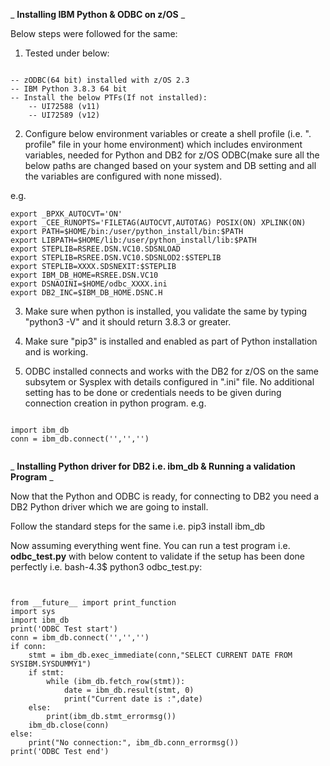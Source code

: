 _ **Installing IBM Python &amp; ODBC on z/OS** _

Below steps were followed for the same:

1. Tested under below:
```

-- zODBC(64 bit) installed with z/OS 2.3
-- IBM Python 3.8.3 64 bit
-- Install the below PTFs(If not installed):
    -- UI72588 (v11)
    -- UI72589 (v12)
```

2. Configure below environment variables or create a shell profile (i.e. &quot;. profile&quot; file in your home environment) which includes environment variables, needed for Python and DB2 for z/OS ODBC(make sure all the below paths are changed based on your system and DB setting and all the variables are configured with none missed).

e.g.

```
export _BPXK_AUTOCVT='ON'
export _CEE_RUNOPTS='FILETAG(AUTOCVT,AUTOTAG) POSIX(ON) XPLINK(ON)
export PATH=$HOME/bin:/user/python_install/bin:$PATH
export LIBPATH=$HOME/lib:/user/python_install/lib:$PATH
export STEPLIB=RSREE.DSN.VC10.SDSNLOAD
export STEPLIB=RSREE.DSN.VC10.SDSNLOD2:$STEPLIB
export STEPLIB=XXXX.SDSNEXIT:$STEPLIB
export IBM_DB_HOME=RSREE.DSN.VC10
export DSNAOINI=$HOME/odbc_XXXX.ini
export DB2_INC=$IBM_DB_HOME.DSNC.H

```

3. Make sure when python is installed, you validate the same by typing &quot;python3 -V&quot; and it should return 3.8.3 or greater.

4. Make sure &quot;pip3&quot; is installed and enabled as part of Python installation and is working.
5. ODBC installed connects and works with the DB2 for z/OS on the same subsytem or Sysplex with details configured in &quot;.ini&quot; file. No additional setting has to be done or credentials needs to be given during connection creation in python program. e.g.

```

import ibm_db
conn = ibm_db.connect('','','')


```

_ **Installing Python driver for DB2 i.e. ibm\_db &amp; Running a validation Program** _

Now that the Python and ODBC is ready, for connecting to DB2 you need a DB2 Python driver which we are going to install.

Follow the standard steps for the same i.e. pip3 install ibm_db

Now assuming everything went fine. You can run a test program i.e. **odbc\_test.py** with below content to validate if the setup has been done perfectly i.e. bash-4.3$ python3 odbc\_test.py:

```


from __future__ import print_function
import sys
import ibm_db
print('ODBC Test start')
conn = ibm_db.connect('','','')
if conn:
    stmt = ibm_db.exec_immediate(conn,"SELECT CURRENT DATE FROM SYSIBM.SYSDUMMY1")
    if stmt:
        while (ibm_db.fetch_row(stmt)):
            date = ibm_db.result(stmt, 0)
            print("Current date is :",date)
    else:
        print(ibm_db.stmt_errormsg())
    ibm_db.close(conn)
else:
    print("No connection:", ibm_db.conn_errormsg())
print('ODBC Test end')


```
